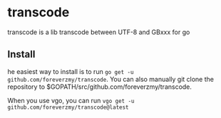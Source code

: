 transcode
=========

transcode is a lib transcode between UTF-8 and GBxxx for go

## Install

he easiest way to install is to run `go get -u github.com/foreverzmy/transcode`.
You can also manually git clone the repository to $GOPATH/src/github.com/foreverzmy/transcode.

When you use vgo, you can run `vgo get -u github.com/foreverzmy/transcode@latest`